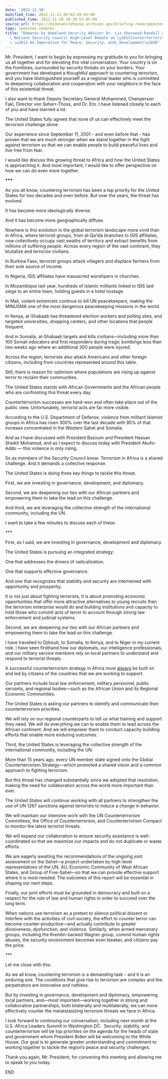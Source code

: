 ```yaml
---
date: '2022-11-10'
modified_time: 2022-11-11 09:02:49-05:00
published_time: 2022-11-10 19:39:52-05:00
source_url: https://bidenwhitehouse.archives.gov/briefing-room/speeches-remarks/2022/11/10/remarks-by-homeland-security-advisor-liz-sherwood-randall-at-the-united-nations-security-council-high-level-debate-on-counterterrorism-in-africa-an-imperative-for-peace-security-a/
tags: speeches-remarks
title: "Remarks by Homeland Security Advisor Dr. Liz Sherwood-Randall at the United\
  \ Nations Security Council High-Level Debate on \u201CCounterterrorism in Africa\
  \ \u2013 An Imperative for Peace, Security, and\_Development\u201D"
---
```

 
Mr. President, I want to begin by expressing my gratitude to you for
bringing us all together and for elevating this vital conversation. Your
country is on the frontlines, surrounded by security threats on your
borders. Your government has developed a thoughtful approach to
countering terrorism, and you have distinguished yourself as a regional
leader who is committed to deepening collaboration and cooperation with
your neighbors in the face of this existential threat.

I also want to thank Deputy Secretary General Mohammed, Chairperson
Faki, Director von Seherr-Thoss, and Dr. Ero. I have listened closely to
each of you and have learned a lot.

The United States fully agrees that none of us can effectively meet the
terrorism challenge alone. 

Our experience since September 11, 2001 – and even before that – has
proven that we are much stronger when we stand together in the fight
against terrorism so that we can enable people to build peaceful lives
and live free from fear.

I would like discuss this growing threat to Africa and how the United
States is approaching it. And most important, I would like to offer
perspective on how we can do even more together.

**\*\*\***

As you all know, countering terrorism has been a top priority for the
United States for two decades and even before. But over the years, the
threat has evolved.

It has become more ideologically diverse.

And it has become more geographically diffuse.

Nowhere is this evolution in the global terrorism landscape more vivid
than in Africa, where terrorist groups, from al-Qa‘ida branches to ISIS
affiliates, now collectively occupy vast swaths of territory and extract
benefits from millions of suffering people. Across every region of the
vast continent, they brutalize and terrorize civilians.

In Burkina Faso, terrorist groups attack villagers and displace farmers
from their sole source of income.

In Nigeria, ISIS affiliates have massacred worshipers in churches.

In Mozambique last year, hundreds of Islamic militants linked to ISIS
laid siege to an entire town, holding guests in a hotel hostage.

In Mali, violent extremists continue to kill UN peacekeepers, making the
MINUSMA one of the most dangerous peacekeeping missions in the world.

In Kenya, al-Shabaab has threatened election workers and polling sites,
and targeted universities, shopping centers, and other locations that
people frequent.

And in Somalia, al-Shabaab targets and kills civilians—including more
than 100 Somali educators and first responders during tragic bombings
less than two weeks ago where an additional 300 people were injured. 

Across the region, terrorists also attack Americans and other foreign
citizens, including from countries represented around this table.

Still, there is reason for optimism where populations are rising up
against terror to reclaim their communities.

The United States stands with African Governments and the African people
who are confronting this threat every day.

Counterterrorism successes are hard-won and often take place out of the
public view. Unfortunately, terrorist acts are far more visible.

According to the U.S. Department of Defense, violence from militant
Islamist groups in Africa has risen 300% over the last decade with 95%
of that increase concentrated in the Western Sahel and Somalia.

And as I have discussed with President Bazoum and President Hassan
Sheikh Mohamud, and as I expect to discuss today with President
Akufo-Addo — this violence is only rising.

So as members of the Security Council know: Terrorism in Africa is a
shared challenge. And it demands a collective response.

The United States is doing three key things to tackle this threat.

First, we are investing in governance, development, and diplomacy.

Second, we are deepening our ties with our African partners and
empowering them to take the lead on this challenge. 

And third, we are leveraging the collective strength of the
international community, including the UN.

I want to take a few minutes to discuss each of these.

*\*\*\**

First, as I said, we are investing in governance, development and
diplomacy.

The United States is pursuing an integrated strategy:

One that addresses the drivers of radicalization.

One that supports effective governance.

And one that recognizes that stability and security are intertwined with
opportunity and prosperity.

It is not just about fighting terrorists, it is about promoting economic
opportunities that offer more attractive alternatives to young recruits
than the terrorism enterprise would do and building institutions and
capacity to hold those who commit acts of terror to account through
strong law enforcement and judicial systems.

Second, we are deepening our ties with our African partners and
empowering them to take the lead on this challenge.  

I have travelled to Djibouti, to Somalia, to Kenya, and to Niger in my
current role. I have seen firsthand how our diplomats, our intelligence
professionals, and our military service members rely on local partners
to understand and respond to terrorist threats.

A successful counterterrorism strategy in Africa must <span
style="text-decoration: underline">always</span> be built on and led by
citizens of the countries that we are working to support.

Our partners include local law enforcement, military personnel, public
servants, and regional bodies—such as the African Union and its Regional
Economic Communities.

The United States is asking our partners to identify and communicate
their counterterrorism priorities.

We will rely on our regional counterparts to tell us what training and
support they need. We will do everything we can to enable them to lead
across the African continent. And we will empower them to conduct
capacity-building efforts that enable more enduring outcomes.

Third, the United States is leveraging the collective strength of the
international community, including the UN.

More than 15 years ago, every UN member state signed onto the Global
Counterterrorism Strategy—which promoted a shared vision and a common
approach to fighting terrorism.

But this threat has changed substantially since we adopted that
resolution, making the need for collaboration across the world more
important than ever.

The United States will continue working with all partners to strengthen
the use of UN 1267 sanctions against terrorists to induce a change in
behavior.

We will maintain our intensive work with the UN Counterterrorism
Committees, the Office of Counterterrorism, and Counterterrorism Compact
to monitor the latest terrorist threats.

We will expand our collaboration to ensure security assistance is
well-coordinated so that we maximize our impacts and do not duplicate or
waste efforts.

We are eagerly awaiting the recommendations of the ongoing joint
assessment on the Sahel—a project undertaken by high-level
representatives of the UN, AU, Economic Community of West African
States, and Group of Five-Sahel—so that we can provide effective support
where it is most needed. The outcomes of this report will be essential
in shaping our next steps.

Finally, our joint efforts must be grounded in democracy and built on a
respect for the rule of law and human rights in order to succeed over
the long term. 

When nations use terrorism as a pretext to silence political dissent or
interfere with the activities of civil society, the effort to counter
terror can become counter-productive—and actually contribute to greater
divisiveness, dysfunction, and violence. Similarly, when armed mercenary
groups, including the Kremlin-backed Wagner group, commit human rights
abuses, the security environment becomes even bleaker, and citizens pay
the price.

*\*\*\**

Let me close with this:

As we all know, countering terrorism is a demanding task – and it is an
enduring one. The conditions that give rise to terrorism are complex and
the perpetrators are innovative and ruthless.

But by investing in governance, development and diplomacy, empowering
local partners, and—most important—working together in strong and
collaborative partnerships, both bilaterally and multilaterally, we can
more effectively counter the metatstasizing terrorism threats we face in
Africa.

I look forward to continuing our conversation, including next month at
the U.S. Africa Leaders Summit in Washington DC.  Security, stability,
and counterterrorism will be top priorities on the agenda for the heads
of state and government whom President Biden will be welcoming to the
White House. Our goal is to generate greater understanding and
commitment to working together to tackle the region’s peace and security
challenges.

Thank you again, Mr. President, for convening this meeting and allowing
me to speak to you today.  

END
